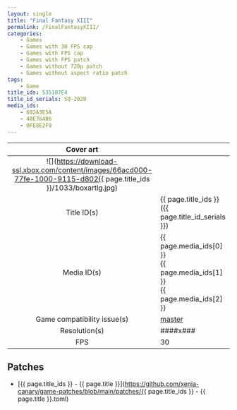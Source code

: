 ```yaml
---
layout: single
title: "Final Fantasy XIII"
permalink: /FinalFantasyXIII/
categories:
    - Games
    - Games with 30 FPS cap
    - Games with FPS cap
    - Games with FPS patch
    - Games without 720p patch
    - Games without aspect ratio patch
tags:
    - Game
title_ids: 535107E4
title_id_serials: SQ-2020
media_ids:
    - 602A3E5A
    - 40E764B6
    - 0FE8E2F9
---
```


| Cover art                   |                                                                                        |
| :-------:                   | :-                                                                                     |
| ![](https://download-ssl.xbox.com/content/images/66acd000-77fe-1000-9115-d802{{ page.title_ids }}/1033/boxartlg.jpg) |
| Title ID(s)                 | {{ page.title_ids }} ({{ page.title_id_serials }})                                     |
| Media ID(s)                 | {{ page.media_ids[0] }}<br>{{ page.media_ids[1] }}<br>{{ page.media_ids[2] }}          |
| Game compatibility issue(s) | [master](https://github.com/xenia-project/game-compatibility/issues/946)               |
| Resolution(s)               | ####x###                                                                               |
| FPS                         | 30                                                                                     |

## Patches
* [{{ page.title_ids }} - {{ page.title }}](https://github.com/xenia-canary/game-patches/blob/main/patches/{{ page.title_ids }} - {{ page.title }}.toml)

